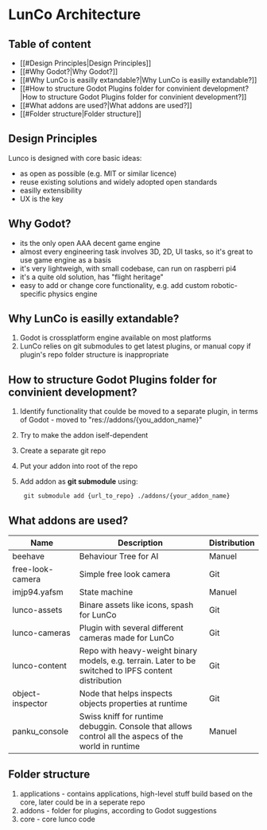 # LunCo Architecture

## Table of content

- [[#Design Principles|Design Principles]]
- [[#Why Godot?|Why Godot?]]
- [[#Why LunCo is easilly extandable?|Why LunCo is easilly extandable?]]
- [[#How to structure Godot Plugins folder for convinient development?|How to structure Godot Plugins folder for convinient development?]]
- [[#What addons are used?|What addons are used?]]
- [[#Folder structure|Folder structure]]

## Design Principles

Lunco is designed with core basic ideas:
- as open as possible (e.g. MIT or similar licence)
- reuse existing solutions and widely adopted open standards
- easilly extensibility 
- UX is the key

## Why Godot?

- its the only open AAA decent game engine
- almost every engineering task involves 3D, 2D, UI tasks, so it's great to use game engine as a basis
- it's very lightweigh, with small codebase, can run on raspberri pi4
- it's a quite old solution, has "flight heritage"
- easy to add or change core functionality, e.g. add custom robotic-specific physics engine


## Why LunCo is easilly extandable?

1. Godot is crossplatform engine available on most platforms
2. LunCo relies on git submodules to get latest plugins, or manual copy if plugin's repo folder structure is inappropriate

## How to structure Godot Plugins folder for convinient development?

1. Identify functionality that coulde be moved to a separate plugin, in terms of Godot - moved to "res://addons/{you_addon_name}"
2. Try to make the addon iself-dependent
3. Create a separate git repo
4. Put your addon into root of the repo
5. Add addon as **git submodule** using:

		git submodule add {url_to_repo} ./addons/{your_addon_name}

## What addons are used?

| **Name**         | **Description**                                                                                       | **Distribution** |
| ---------------- | ----------------------------------------------------------------------------------------------------- | ---------------- |
| beehave          | Behaviour Tree for AI                                                                                 | Manuel           |
| free-look-camera | Simple free look camera                                                                               | Git              |
| imjp94.yafsm     | State machine                                                                                         | Manuel           |
| lunco-assets     | Binare assets like icons, spash for LunCo                                                             | Git              |
| lunco-cameras    | Plugin with several different cameras made for LunCo                                                  | Git              |
| lunco-content    | Repo with heavy-weight binary models, e.g. terrain. Later to be switched to IPFS content distribution | Git              |
| object-inspector | Node that helps inspects objects properties at runtime                                                | Git              |
| panku_console    | Swiss kniff for runtime debuggin. Console that allows control all the aspecs of the world in runtime  | Manuel           |                 |                                                                                                       |                  |

## Folder structure

1. applications - contains applications, high-level stuff build based on the core, later could be in a seperate repo
2. addons - folder for plugins, according to Godot suggestions
3. core - core lunco code
